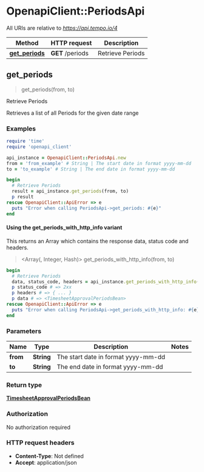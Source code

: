 # OpenapiClient::PeriodsApi

All URIs are relative to *https://api.tempo.io/4*

| Method | HTTP request | Description |
| ------ | ------------ | ----------- |
| [**get_periods**](PeriodsApi.md#get_periods) | **GET** /periods | Retrieve Periods |


## get_periods

> <TimesheetApprovalPeriodsBean> get_periods(from, to)

Retrieve Periods

Retrieves a list of all Periods for the given date range

### Examples

```ruby
require 'time'
require 'openapi_client'

api_instance = OpenapiClient::PeriodsApi.new
from = 'from_example' # String | The start date in format yyyy-mm-dd
to = 'to_example' # String | The end date in format yyyy-mm-dd

begin
  # Retrieve Periods
  result = api_instance.get_periods(from, to)
  p result
rescue OpenapiClient::ApiError => e
  puts "Error when calling PeriodsApi->get_periods: #{e}"
end
```

#### Using the get_periods_with_http_info variant

This returns an Array which contains the response data, status code and headers.

> <Array(<TimesheetApprovalPeriodsBean>, Integer, Hash)> get_periods_with_http_info(from, to)

```ruby
begin
  # Retrieve Periods
  data, status_code, headers = api_instance.get_periods_with_http_info(from, to)
  p status_code # => 2xx
  p headers # => { ... }
  p data # => <TimesheetApprovalPeriodsBean>
rescue OpenapiClient::ApiError => e
  puts "Error when calling PeriodsApi->get_periods_with_http_info: #{e}"
end
```

### Parameters

| Name | Type | Description | Notes |
| ---- | ---- | ----------- | ----- |
| **from** | **String** | The start date in format yyyy-mm-dd |  |
| **to** | **String** | The end date in format yyyy-mm-dd |  |

### Return type

[**TimesheetApprovalPeriodsBean**](TimesheetApprovalPeriodsBean.md)

### Authorization

No authorization required

### HTTP request headers

- **Content-Type**: Not defined
- **Accept**: application/json

